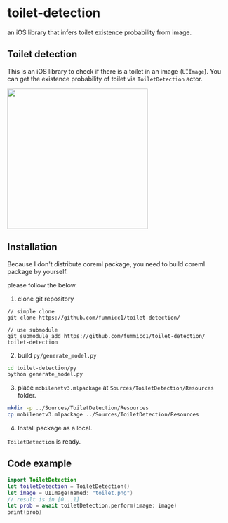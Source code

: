 # toilet-detection
an iOS library that infers toilet existence probability from image.


## Toilet detection

This is an iOS library to check if there is a toilet in an image (`UIImage`).
You can get the existence probability of toilet via `ToiletDetection` actor.


<img src="https://user-images.githubusercontent.com/44002126/233438726-9dd2578a-776d-491f-815e-d4b07a791c7e.PNG" width=320px>

## Installation

Because I don't distribute coreml package, you need to build coreml package by yourself.

please follow the below.

1. clone git repository
```
// simple clone
git clone https://github.com/fummicc1/toilet-detection/

// use submodule
git submodule add https://github.com/fummicc1/toilet-detection/ toilet-detection
```

2. build `py/generate_model.py`

```sh
cd toilet-detection/py
python generate_model.py
```

3. place `mobilenetv3.mlpackage` at `Sources/ToiletDetection/Resources` folder.

```sh
mkdir -p ../Sources/ToiletDetection/Resources
cp mobilenetv3.mlpackage ../Sources/ToiletDetection/Resources
```

4. Install package as a local.

`ToiletDetection` is ready.

## Code example

```swift
import ToiletDetection
let toiletDetection = ToiletDetection()
let image = UIImage(named: "toilet.png")
// result is in [0...1]
let prob = await toiletDetection.perform(image: image)
print(prob)
```
